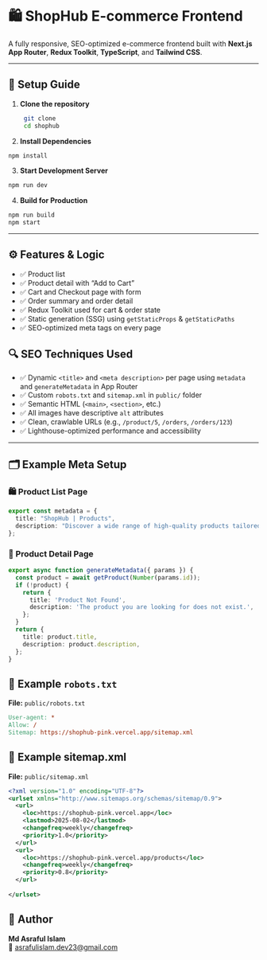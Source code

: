# 🛍️ ShopHub E-commerce Frontend
 
A fully responsive, SEO-optimized e-commerce frontend built with **Next.js App Router**, **Redux Toolkit**, **TypeScript**, and **Tailwind CSS**.

---

## 🚀 Setup Guide

1. **Clone the repository**
   ```bash
    git clone  
    cd shophub 
   ```
2. **Install Dependencies**
```bash
npm install
```
3. **Start Development Server**
```bash
npm run dev
```
4. **Build for Production**
```bash
npm run build
npm start
```
---

## ⚙️ Features & Logic

- ✅ Product list    
- ✅ Product detail with “Add to Cart”  
- ✅ Cart and Checkout page with form  
- ✅ Order summary and order detail  
- ✅ Redux Toolkit used for cart & order state  
- ✅ Static generation (SSG) using `getStaticProps` & `getStaticPaths`  
- ✅ SEO-optimized meta tags on every page  

## 🔍 SEO Techniques Used

- ✅ Dynamic `<title>` and `<meta description>` per page using `metadata` and `generateMetadata` in App Router  
- ✅ Custom `robots.txt` and `sitemap.xml` in `public/` folder  
- ✅ Semantic HTML (`<main>`, `<section>`, etc.)  
- ✅ All images have descriptive `alt` attributes  
- ✅ Clean, crawlable URLs (e.g., `/product/5`, `/orders`, `/orders/123`)  
- ✅ Lighthouse-optimized performance and accessibility  

---

## 🗂️ Example Meta Setup

### 🛍️ Product List Page

```ts
export const metadata = {
  title: "ShopHub | Products",
  description: "Discover a wide range of high-quality products tailored to your needs. Browse categories, compare prices, and find your perfect pick all in one place.",
};
```

### 📄 Product Detail Page
```ts
export async function generateMetadata({ params }) {
  const product = await getProduct(Number(params.id));
  if (!product) {
    return {
      title: 'Product Not Found',
      description: 'The product you are looking for does not exist.',
    };
  }
  return {
    title: product.title,
    description: product.description,
  };
}
```

## 🧾 Example `robots.txt`

**File:** `public/robots.txt`

```makefile
User-agent: *
Allow: /
Sitemap: https://shophub-pink.vercel.app/sitemap.xml
```
## 🧭 Example sitemap.xml
**File:** `public/sitemap.xml`

```xml
<?xml version="1.0" encoding="UTF-8"?>
<urlset xmlns="http://www.sitemaps.org/schemas/sitemap/0.9">
  <url>
    <loc>https://shophub-pink.vercel.app</loc>
    <lastmod>2025-08-02</lastmod>
    <changefreq>weekly</changefreq>
    <priority>1.0</priority>
  </url>
  <url>
    <loc>https://shophub-pink.vercel.app/products</loc>
    <changefreq>weekly</changefreq>
    <priority>0.8</priority>
  </url>
 
</urlset>
```

## 📧 Author

**Md Asraful Islam**  
📧 [asrafulislam.dev23@gmail.com](mailto:asrafulislam.dev23@gmail.com)
